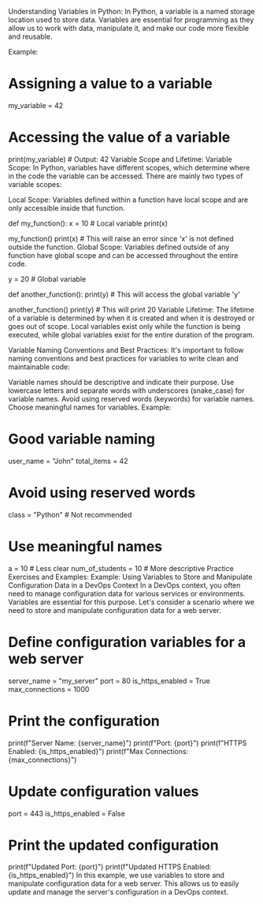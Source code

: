 Understanding Variables in Python:
In Python, a variable is a named storage location used to store data. Variables are essential for programming as they allow us to work with data, manipulate it, and make our code more flexible and reusable.

Example:
# Assigning a value to a variable
my_variable = 42

# Accessing the value of a variable
print(my_variable)  # Output: 42
Variable Scope and Lifetime:
Variable Scope: In Python, variables have different scopes, which determine where in the code the variable can be accessed. There are mainly two types of variable scopes:

Local Scope: Variables defined within a function have local scope and are only accessible inside that function.

def my_function():
    x = 10  # Local variable
    print(x)

my_function()
print(x)  # This will raise an error since 'x' is not defined outside the function.
Global Scope: Variables defined outside of any function have global scope and can be accessed throughout the entire code.

y = 20  # Global variable

def another_function():
    print(y)  # This will access the global variable 'y'

another_function()
print(y)  # This will print 20
Variable Lifetime: The lifetime of a variable is determined by when it is created and when it is destroyed or goes out of scope. Local variables exist only while the function is being executed, while global variables exist for the entire duration of the program.

Variable Naming Conventions and Best Practices:
It's important to follow naming conventions and best practices for variables to write clean and maintainable code:

Variable names should be descriptive and indicate their purpose.
Use lowercase letters and separate words with underscores (snake_case) for variable names.
Avoid using reserved words (keywords) for variable names.
Choose meaningful names for variables.
Example:
# Good variable naming
user_name = "John"
total_items = 42

# Avoid using reserved words
class = "Python"  # Not recommended

# Use meaningful names
a = 10  # Less clear
num_of_students = 10  # More descriptive
Practice Exercises and Examples:
Example: Using Variables to Store and Manipulate Configuration Data in a DevOps Context
In a DevOps context, you often need to manage configuration data for various services or environments. Variables are essential for this purpose. Let's consider a scenario where we need to store and manipulate configuration data for a web server.

# Define configuration variables for a web server
server_name = "my_server"
port = 80
is_https_enabled = True
max_connections = 1000

# Print the configuration
print(f"Server Name: {server_name}")
print(f"Port: {port}")
print(f"HTTPS Enabled: {is_https_enabled}")
print(f"Max Connections: {max_connections}")

# Update configuration values
port = 443
is_https_enabled = False

# Print the updated configuration
print(f"Updated Port: {port}")
print(f"Updated HTTPS Enabled: {is_https_enabled}")
In this example, we use variables to store and manipulate configuration data for a web server. This allows us to easily update and manage the server's configuration in a DevOps context.
